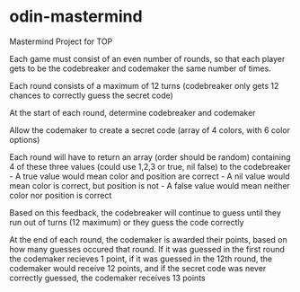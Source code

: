 # odin-mastermind
Mastermind Project for TOP

Each game must consist of an even number of rounds, so that each player gets to be the codebreaker and codemaker the same number of times.

Each round consists of a maximum of 12 turns (codebreaker only gets 12 chances to correctly guess the secret code)

At the start of each round, determine codebreaker and codemaker

Allow the codemaker to create a secret code (array of 4 colors, with 6 color options)

Each round will have to return an array (order should be random) containing 4 of these three values (could use 1,2,3 or true, nil false) to the codebreaker
    - A true value would mean color and position are correct
    - A nil value would mean color is correct, but position is not
    - A false value would mean neither color nor position is correct

Based on this feedback, the codebreaker will continue to guess until they run out of turns (12 maximum) or they guess the code correctly

At the end of each round, the codemaker is awarded their points, based on how many guesses occured that round.  If it was guessed in the first round the codemaker recieves 1 point, if it was guessed in the 12th round, the codemaker would receive 12 points, and if the secret code was never correctly guessed, the codemaker receives 13 points